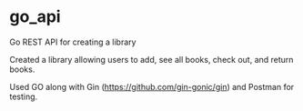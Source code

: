 # go_api
 Go REST API for creating a library

Created a library allowing users to add, see all books, check out, and return books.

Used GO along with Gin (https://github.com/gin-gonic/gin) and Postman for testing.
